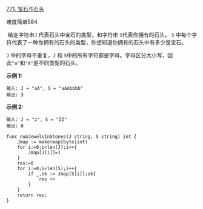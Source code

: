 [771. 宝石与石头](https://leetcode-cn.com/problems/jewels-and-stones/)

难度简单584

 给定字符串`J` 代表石头中宝石的类型，和字符串 `S`代表你拥有的石头。 `S` 中每个字符代表了一种你拥有的石头的类型，你想知道你拥有的石头中有多少是宝石。

`J` 中的字母不重复，`J` 和 `S`中的所有字符都是字母。字母区分大小写，因此`"a"`和`"A"`是不同类型的石头。

**示例 1:**

```golang
输入: J = "aA", S = "aAAbbbb"
输出: 3
```

**示例 2:**

```golang
输入: J = "z", S = "ZZ"
输出: 0
```

```golang
func numJewelsInStones(J string, S string) int {
    Jmap := make(map[byte]int)
    for i:=0;i<len(J);i++{
        Jmap[J[i]]=1
    }
    res:=0
    for i:=0;i<len(S);i++{
        if _,ok := Jmap[S[i]];ok{
            res ++
        }
    }
    return res;
}
```